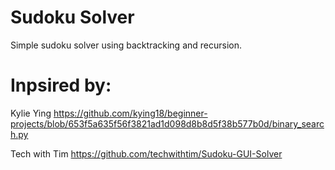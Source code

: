 # Sudoku Solver
Simple sudoku solver using backtracking and recursion.

# Inpsired by: 
Kylie Ying https://github.com/kying18/beginner-projects/blob/653f5a635f56f3821ad1d098d8b8d5f38b577b0d/binary_search.py 

Tech with Tim https://github.com/techwithtim/Sudoku-GUI-Solver
